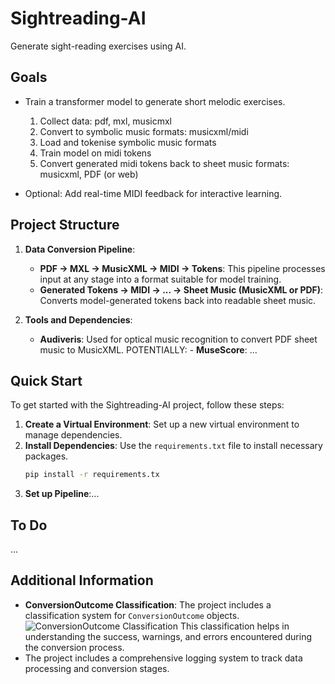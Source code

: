 # Sightreading-AI

Generate sight-reading exercises using AI.

## Goals
- Train a transformer model to generate short melodic exercises.
   1. Collect data: pdf, mxl, musicmxl
   2. Convert to symbolic music formats: musicxml/midi
   3. Load and tokenise symbolic music formats 
   4. Train model on midi tokens
   5. Convert generated midi tokens back to sheet music formats: musicxml, PDF (or web)

- Optional: Add real-time MIDI feedback for interactive learning.

## Project Structure
1. **Data Conversion Pipeline**:
   - **PDF → MXL → MusicXML → MIDI → Tokens**: This pipeline processes input at any stage into a format suitable for model training.
   - **Generated Tokens → MIDI → ... → Sheet Music (MusicXML or PDF)**: Converts model-generated tokens back into readable sheet music.

2. **Tools and Dependencies**:
   - **Audiveris**: Used for optical music recognition to convert PDF sheet music to MusicXML.
   POTENTIALLY: - **MuseScore**: ...
   

## Quick Start
To get started with the Sightreading-AI project, follow these steps:

1. **Create a Virtual Environment**: Set up a new virtual environment to manage dependencies.
2. **Install Dependencies**: Use the `requirements.txt` file to install necessary packages.
   ```bash
   pip install -r requirements.tx
3. **Set up Pipeline**:...

## To Do
...

## Additional Information
- **ConversionOutcome Classification**: The project includes a classification system for `ConversionOutcome` objects. ![ConversionOutcome Classification](image.png) This classification helps in understanding the success, warnings, and errors encountered during the conversion process.
- The project includes a comprehensive logging system to track data processing and conversion stages.